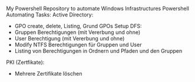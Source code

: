 My Powershell Repository to automate Windows Infrastructures
Powershell Automating Tasks:
Active Directory:
- GPO create, delete, Listing, Grund GPOs Setup 
DFS:
 - Gruppen Berechtigungen (mit Vererbung und ohne)
 - User Berechtigung (mit Vererbung und ohne)
 - Modify NTFS Berechtigungen für Gruppen und User
 - Listing von Berechtigungen in Ordnern und Pfaden und den Gruppen

PKI (Zertfikate):
- Mehrere Zertifikate löschen



